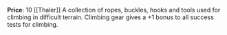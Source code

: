 **Price**: 10 [[Thaler]]
A collection of ropes, buckles, hooks and tools used for climbing in difficult terrain. Climbing gear gives a +1 bonus to all success tests for climbing.